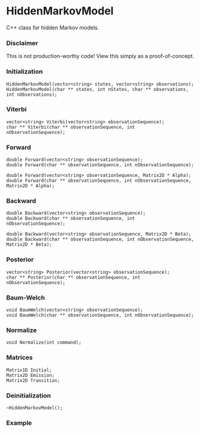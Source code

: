 # HiddenMarkovModel
C++ class for hidden Markov models.

### Disclaimer
This is not production-worthy code! View this simply as a proof-of-concept.

### Initialization
```
HiddenMarkovModel(vector<string> states, vector<string> observations);
HiddenMarkovModel(char ** states, int nStates, char ** observations, int nObservations);
```

### Viterbi
```
vector<string> Viterbi(vector<string> observationSequence);
char ** Viterbi(char ** observationSequence, int nObservationSequence);
```

### Forward
```
double Forward(vector<string> observationSequence);
double Forward(char ** observationSequence, int nObservationSequence);

double Forward(vector<string> observationSequence, Matrix2D * Alpha);
double Forward(char ** observationSequence, int nObservationSequence, Matrix2D * Alpha);
```

### Backward
```
double Backward(vector<string> observationSequence);
double Backward(char ** observationSequence, int nObservationSequence);
  
double Backward(vector<string> observationSequence, Matrix2D * Beta);
double Backward(char ** observationSequence, int nObservationSequence, Matrix2D * Beta);
```

### Posterior
```
vector<string> Posterior(vector<string> observationSequence);
char ** Posterior(char ** observationSequence, int nObservationSequence);
```

### Baum-Welch
```
void BaumWelch(vector<string> observationSequence);
void BaumWelch(char ** observationSequence, int nObservationSequence);
```

### Normalize
```
void Normalize(int command);
```

### Matrices
```
Matrix1D Initial;
Matrix2D Emission;
Matrix2D Transition;
```

### Deinitialization
```
~HiddenMarkovModel();
```

### Example
```
```

